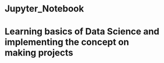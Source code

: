 # Jupyter_Notebook

# Learning basics of Data Science and implementing the concept on making projects 
